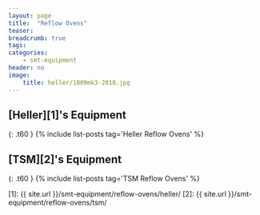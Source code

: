 ```yaml
---
layout: page
title:  "Reflow Ovens"
teaser:
breadcrumb: true
tags:
categories:
    - smt-equipment
header: no
image:
    title: heller/1809mk3-2010.jpg
---
```


## [Heller][1]'s Equipment
{: .t60 }
{% include list-posts tag='Heller Reflow Ovens' %}

## [TSM][2]'s Equipment
{: .t60 }
{% include list-posts tag='TSM Reflow Ovens' %}

[1]: {{ site.url }}/smt-equipment/reflow-ovens/heller/
[2]: {{ site.url }}/smt-equipment/reflow-ovens/tsm/
